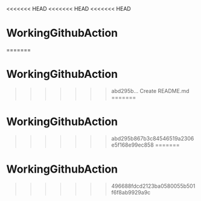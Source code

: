 <<<<<<< HEAD
<<<<<<< HEAD
<<<<<<< HEAD
# WorkingGithubAction
=======
# WorkingGithubAction
>>>>>>> abd295b... Create README.md
=======
# WorkingGithubAction
>>>>>>> abd295b867b3c84546519a2306e5f168e99ec858
=======

# WorkingGithubAction

>>>>>>> 496688fdcd2123ba0580055b501f6f8ab9929a9c
